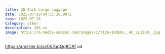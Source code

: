 ```yaml
---
title: 28-Inch Large Luggage
date: 2025-07-16T04:55:20.807Z
tags: 2025-07-16
Category: other
description: 194.xx
image: https://m.media-amazon.com/images/I/71zn+1DVp8L._AC_SL1500_.jpg
---
```

https://amzlink.to/az0k7qqQg8CAf ad